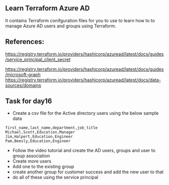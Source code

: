 ## Learn Terraform Azure AD


It contains Terraform conifguration files for you to use to learn how to to manage Azure AD users and groups using
Terraform.

## References:

https://registry.terraform.io/providers/hashicorp/azuread/latest/docs/guides/service_principal_client_secret

https://registry.terraform.io/providers/hashicorp/azuread/latest/docs/guides/microsoft-graph
https://registry.terraform.io/providers/hashicorp/azuread/latest/docs/data-sources/domains

## Task for day16

- Create a csv file for the Active directory users using the below sample data

```csv
first_name,last_name,department,job_title
Michael,Scott,Education,Manager
Jim,Halpert,Education,Engineer
Pam,Beesly,Education,Engineer
```
- Follow the video tutorial and create the AD users, groups and user to group association
- Create more users
- Add one to the existing group
- create another group for customer success and add the new user to that
- do all of these using the service principal
